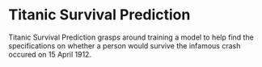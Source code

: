 # Titanic Survival Prediction
Titanic Survival Prediction grasps around training a model to help find the specifications on whether a person would survive the infamous crash occured on 15 April 1912.
